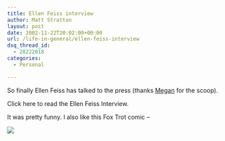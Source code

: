 ```yaml
---
title: Ellen Feiss interview
author: Matt Stratton
layout: post
date: 2002-11-22T20:02:00+00:00
url: /life-in-general/ellen-feiss-interview
dsq_thread_id:
  - 28222018
categories:
  - Personal

---
```

So finally Ellen Feiss has talked to the press (thanks [Megan][1] for the scoop).

Click here to read the Ellen Feiss Interview.

It was pretty funny. I also like this Fox Trot comic &#8211;

![][2]

 [1]: http://www.jumpingmonkeys.com/
 [2]: http://images.ucomics.com/comics/ft/2002/ft021106.gif